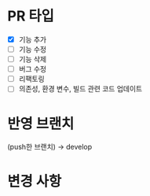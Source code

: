 # PR 타입
- [x] 기능 추가
- [ ] 기능 수정
- [ ] 기능 삭제
- [ ] 버그 수정
- [ ] 리팩토링
- [ ] 의존성, 환경 변수, 빌드 관련 코드 업데이트

# 반영 브랜치
(push한 브랜치) -> develop

# 변경 사항
